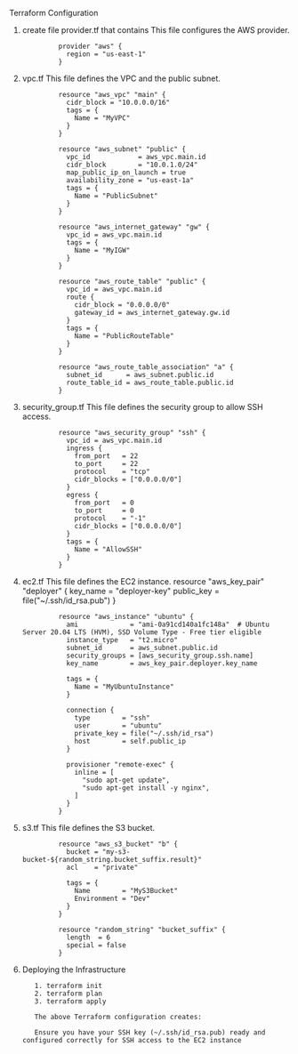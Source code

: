 Terraform Configuration

1. create file provider.tf that contains
This file configures the AWS provider.
          
          
                provider "aws" {
                  region = "us-east-1"
                }
          
2. vpc.tf
This file defines the VPC and the public subnet.
          
                resource "aws_vpc" "main" {
                  cidr_block = "10.0.0.0/16"
                  tags = {
                    Name = "MyVPC"
                  }
                }
                
                resource "aws_subnet" "public" {
                  vpc_id            = aws_vpc.main.id
                  cidr_block        = "10.0.1.0/24"
                  map_public_ip_on_launch = true
                  availability_zone = "us-east-1a"
                  tags = {
                    Name = "PublicSubnet"
                  }
                }
                
                resource "aws_internet_gateway" "gw" {
                  vpc_id = aws_vpc.main.id
                  tags = {
                    Name = "MyIGW"
                  }
                }
                
                resource "aws_route_table" "public" {
                  vpc_id = aws_vpc.main.id
                  route {
                    cidr_block = "0.0.0.0/0"
                    gateway_id = aws_internet_gateway.gw.id
                  }
                  tags = {
                    Name = "PublicRouteTable"
                  }
                }
                
                resource "aws_route_table_association" "a" {
                  subnet_id      = aws_subnet.public.id
                  route_table_id = aws_route_table.public.id
                }
          

3. security_group.tf
This file defines the security group to allow SSH access.
          
                resource "aws_security_group" "ssh" {
                  vpc_id = aws_vpc.main.id
                  ingress {
                    from_port   = 22
                    to_port     = 22
                    protocol    = "tcp"
                    cidr_blocks = ["0.0.0.0/0"]
                  }
                  egress {
                    from_port   = 0
                    to_port     = 0
                    protocol    = "-1"
                    cidr_blocks = ["0.0.0.0/0"]
                  }
                  tags = {
                    Name = "AllowSSH"
                  }
                }
          
4. ec2.tf
This file defines the EC2 instance.
                resource "aws_key_pair" "deployer" {
                  key_name   = "deployer-key"
                  public_key = file("~/.ssh/id_rsa.pub")
                }
                
                resource "aws_instance" "ubuntu" {
                  ami             = "ami-0a91cd140a1fc148a"  # Ubuntu Server 20.04 LTS (HVM), SSD Volume Type - Free tier eligible
                  instance_type   = "t2.micro"
                  subnet_id       = aws_subnet.public.id
                  security_groups = [aws_security_group.ssh.name]
                  key_name        = aws_key_pair.deployer.key_name
                
                  tags = {
                    Name = "MyUbuntuInstance"
                  }
                
                  connection {
                    type        = "ssh"
                    user        = "ubuntu"
                    private_key = file("~/.ssh/id_rsa")
                    host        = self.public_ip
                  }
                
                  provisioner "remote-exec" {
                    inline = [
                      "sudo apt-get update",
                      "sudo apt-get install -y nginx",
                    ]
                  }
                }

5. s3.tf
This file defines the S3 bucket.
          
                resource "aws_s3_bucket" "b" {
                  bucket = "my-s3-bucket-${random_string.bucket_suffix.result}"
                  acl    = "private"
                
                  tags = {
                    Name        = "MyS3Bucket"
                    Environment = "Dev"
                  }
                }
                
                resource "random_string" "bucket_suffix" {
                  length  = 6
                  special = false
                }
          



6. Deploying the Infrastructure
          
          1. terraform init
          2. terraform plan
          3. terraform apply
          
          The above Terraform configuration creates:
          
          Ensure you have your SSH key (~/.ssh/id_rsa.pub) ready and configured correctly for SSH access to the EC2 instance
